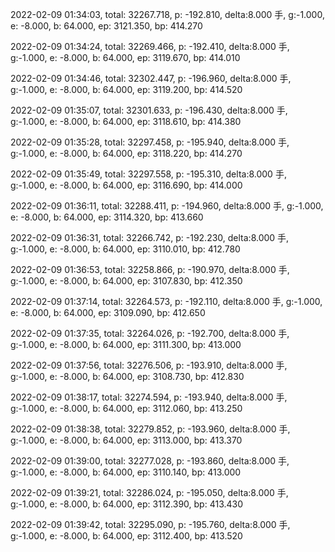 2022-02-09 01:34:03, total: 32267.718, p: -192.810, delta:8.000 手, g:-1.000, e: -8.000, b: 64.000, ep: 3121.350, bp: 414.270

2022-02-09 01:34:24, total: 32269.466, p: -192.410, delta:8.000 手, g:-1.000, e: -8.000, b: 64.000, ep: 3119.670, bp: 414.010

2022-02-09 01:34:46, total: 32302.447, p: -196.960, delta:8.000 手, g:-1.000, e: -8.000, b: 64.000, ep: 3119.200, bp: 414.520

2022-02-09 01:35:07, total: 32301.633, p: -196.430, delta:8.000 手, g:-1.000, e: -8.000, b: 64.000, ep: 3118.610, bp: 414.380

2022-02-09 01:35:28, total: 32297.458, p: -195.940, delta:8.000 手, g:-1.000, e: -8.000, b: 64.000, ep: 3118.220, bp: 414.270

2022-02-09 01:35:49, total: 32297.558, p: -195.310, delta:8.000 手, g:-1.000, e: -8.000, b: 64.000, ep: 3116.690, bp: 414.000

2022-02-09 01:36:11, total: 32288.411, p: -194.960, delta:8.000 手, g:-1.000, e: -8.000, b: 64.000, ep: 3114.320, bp: 413.660

2022-02-09 01:36:31, total: 32266.742, p: -192.230, delta:8.000 手, g:-1.000, e: -8.000, b: 64.000, ep: 3110.010, bp: 412.780

2022-02-09 01:36:53, total: 32258.866, p: -190.970, delta:8.000 手, g:-1.000, e: -8.000, b: 64.000, ep: 3107.830, bp: 412.350

2022-02-09 01:37:14, total: 32264.573, p: -192.110, delta:8.000 手, g:-1.000, e: -8.000, b: 64.000, ep: 3109.090, bp: 412.650

2022-02-09 01:37:35, total: 32264.026, p: -192.700, delta:8.000 手, g:-1.000, e: -8.000, b: 64.000, ep: 3111.300, bp: 413.000

2022-02-09 01:37:56, total: 32276.506, p: -193.910, delta:8.000 手, g:-1.000, e: -8.000, b: 64.000, ep: 3108.730, bp: 412.830

2022-02-09 01:38:17, total: 32274.594, p: -193.940, delta:8.000 手, g:-1.000, e: -8.000, b: 64.000, ep: 3112.060, bp: 413.250

2022-02-09 01:38:38, total: 32279.852, p: -193.960, delta:8.000 手, g:-1.000, e: -8.000, b: 64.000, ep: 3113.000, bp: 413.370

2022-02-09 01:39:00, total: 32277.028, p: -193.860, delta:8.000 手, g:-1.000, e: -8.000, b: 64.000, ep: 3110.140, bp: 413.000

2022-02-09 01:39:21, total: 32286.024, p: -195.050, delta:8.000 手, g:-1.000, e: -8.000, b: 64.000, ep: 3112.390, bp: 413.430

2022-02-09 01:39:42, total: 32295.090, p: -195.760, delta:8.000 手, g:-1.000, e: -8.000, b: 64.000, ep: 3112.400, bp: 413.520